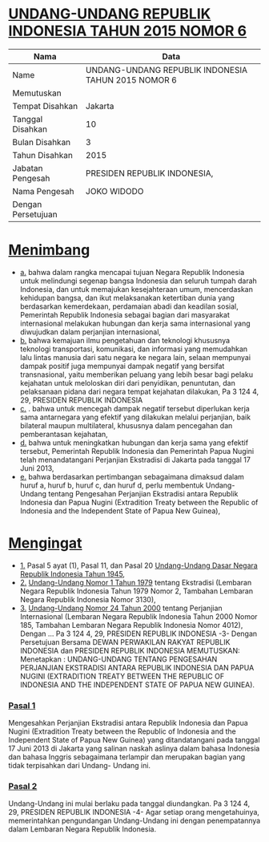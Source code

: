 # [UNDANG-UNDANG REPUBLIK INDONESIA TAHUN 2015 NOMOR 6](http://example.org/legal/document/uu/2015/6)

| Nama | Data |
| ------ | ----- |
|Name|UNDANG-UNDANG REPUBLIK INDONESIA TAHUN 2015 NOMOR 6|
|Memutuskan||
|Tempat Disahkan|Jakarta|
|Tanggal Disahkan|10|
|Bulan Disahkan|3|
|Tahun Disahkan|2015|
|Jabatan Pengesah|PRESIDEN REPUBLIK INDONESIA,|
|Nama Pengesah|JOKO WIDODO|
|Dengan Persetujuan||
# [Menimbang](http://example.org/legal/document/uu/2015/6/menimbang)

* [a.](http://example.org/legal/document/uu/2015/6/menimbang/point/a) bahwa dalam rangka mencapai tujuan Negara Republik Indonesia untuk melindungi segenap bangsa Indonesia dan seluruh tumpah darah Indonesia, dan untuk memajukan kesejahteraan umum, mencerdaskan kehidupan bangsa, dan ikut melaksanakan ketertiban dunia yang berdasarkan kemerdekaan, perdamaian abadi dan keadilan sosial, Pemerintah Republik Indonesia sebagai bagian dari masyarakat internasional melakukan hubungan dan kerja sama internasional yang diwujudkan dalam perjanjian internasional,
* [b.](http://example.org/legal/document/uu/2015/6/menimbang/point/b) bahwa kemajuan ilmu pengetahuan dan teknologi khususnya teknologi transportasi, komunikasi, dan informasi yang memudahkan lalu lintas manusia dari satu negara ke negara lain, selaan mempunyai dampak positif juga mempunyai dampak negatif yang bersifat transnasional, yaitu memberikan peluang yang lebih besar bagi pelaku kejahatan untuk meloloskan diri dari penyidikan, penuntutan, dan pelaksanaan pidana dari negara tempat kejahatan dilakukan, Pa 3 124 4, 29, PRESIDEN REPUBLIK INDONESIA
* [c.](http://example.org/legal/document/uu/2015/6/menimbang/point/c) . bahwa untuk mencegah dampak negatif tersebut diperlukan kerja sama antarnegara yang efektif yang dilakukan melalui perjanjian, baik bilateral maupun multilateral, khususnya dalam pencegahan dan pemberantasan kejahatan,
* [d.](http://example.org/legal/document/uu/2015/6/menimbang/point/d) bahwa untuk meningkatkan hubungan dan kerja sama yang efektif tersebut, Pemerintah Republik Indonesia dan Pemerintah Papua Nugini telah menandatangani Perjanjian Ekstradisi di Jakarta pada tanggal 17 Juni 2013,
* [e.](http://example.org/legal/document/uu/2015/6/menimbang/point/e) bahwa berdasarkan pertimbangan sebagaimana dimaksud dalam huruf a, huruf b, huruf c, dan huruf d, perlu membentuk Undang-Undang tentang Pengesahan Perjanjian Ekstradisi antara Republik Indonesia dan Papua Nugini (Extradition Treaty between the Republic of Indonesia and the Independent State of Papua New Guinea),
# [Mengingat](http://example.org/legal/document/uu/2015/6/mengingat)

* [1.](http://example.org/legal/document/uu/2015/6/mengingat/point/0001) Pasal 5 ayat (1), Pasal 11, dan Pasal 20 [Undang-Undang Dasar Negara Republik Indonesia Tahun 1945](http://example.org/legal/document/uu),
* [2.](http://example.org/legal/document/uu/2015/6/mengingat/point/0002) [Undang-Undang Nomor 1 Tahun 1979](http://example.org/legal/document/uu/1979/1) tentang Ekstradisi (Lembaran Negara Republik Indonesia Tahun 1979 Nomor 2, Tambahan Lembaran Negara Republik Indonesia Nomor 3130),
* [3.](http://example.org/legal/document/uu/2015/6/mengingat/point/0003) [Undang-Undang Nomor 24 Tahun 2000](http://example.org/legal/document/uu/2000/24) tentang Perjanjian Internasional (Lembaran Negara Republik Indonesia Tahun 2000 Nomor 185, Tambahan Lembaran Negara Republik Indonesia Nomor 4012), Dengan ... Pa 3 124 4, 29, PRESIDEN REPUBLIK INDONESIA -3- Dengan Persetujuan Bersama DEWAN PERWAKILAN RAKYAT REPUBLIK INDONESIA dan PRESIDEN REPUBLIK INDONESIA MEMUTUSKAN: Menetapkan : UNDANG-UNDANG TENTANG PENGESAHAN PERJANJIAN EKSTRADISI ANTARA REPUBLIK INDONESIA DAN PAPUA NUGINI (EXTRADITION TREATY BETWEEN THE REPUBLIC OF INDONESIA AND THE INDEPENDENT STATE OF PAPUA NEW GUINEA).

### [Pasal 1](http://example.org/legal/document/uu/2015/6/pasal/0001)
Mengesahkan Perjanjian Ekstradisi antara Republik Indonesia dan Papua Nugini (Extradition Treaty between the Republic of Indonesia and the Independent State of Papua New Guinea) yang ditandatangani pada tanggal 17 Juni 2013 di Jakarta yang salinan naskah aslinya dalam bahasa Indonesia dan bahasa Inggris sebagaimana terlampir dan merupakan bagian yang tidak terpisahkan dari Undang- Undang ini.


### [Pasal 2](http://example.org/legal/document/uu/2015/6/pasal/0002)
Undang-Undang ini mulai berlaku pada tanggal diundangkan. Pa 3 124 4, 29, PRESIDEN REPUBLIK INDONESIA -4- Agar setiap orang mengetahuinya, memerintahkan pengundangan Undang-Undang ini dengan penempatannya dalam Lembaran Negara Republik Indonesia.
